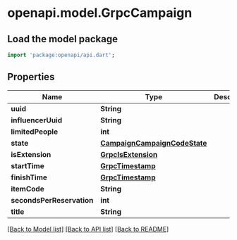 # openapi.model.GrpcCampaign

## Load the model package
```dart
import 'package:openapi/api.dart';
```

## Properties
Name | Type | Description | Notes
------------ | ------------- | ------------- | -------------
**uuid** | **String** |  | [optional] 
**influencerUuid** | **String** |  | [optional] 
**limitedPeople** | **int** |  | [optional] 
**state** | [**CampaignCampaignCodeState**](CampaignCampaignCodeState.md) |  | [optional] 
**isExtension** | [**GrpcIsExtension**](GrpcIsExtension.md) |  | [optional] 
**startTime** | [**GrpcTimestamp**](GrpcTimestamp.md) |  | [optional] 
**finishTime** | [**GrpcTimestamp**](GrpcTimestamp.md) |  | [optional] 
**itemCode** | **String** |  | [optional] 
**secondsPerReservation** | **int** |  | [optional] 
**title** | **String** |  | [optional] 

[[Back to Model list]](../README.md#documentation-for-models) [[Back to API list]](../README.md#documentation-for-api-endpoints) [[Back to README]](../README.md)



